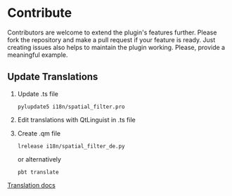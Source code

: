 # Contribute

Contributors are welcome to extend the plugin's features further. Please fork the repository and make a pull request if your feature is ready. Just creating issues also helps to maintain the plugin working. Please, provide a meaningful example.

## Update Translations

1. Update .ts file

       pylupdate5 i18n/spatial_filter.pro

1. Edit translations with QtLinguist in .ts file

1. Create .qm file

       lrelease i18n/spatial_filter_de.py

   or alternatively

       pbt translate

[Translation docs](https://docs.qgis.org/testing/en/docs/pyqgis_developer_cookbook/plugins/plugins.html#translation)